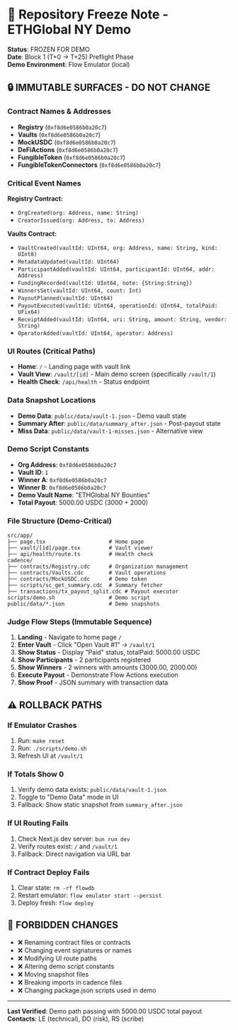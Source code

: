 # 🧊 Repository Freeze Note - ETHGlobal NY Demo

**Status**: FROZEN FOR DEMO  
**Date**: Block 1 (T+0 → T+25) Preflight Phase  
**Demo Environment**: Flow Emulator (local)

## 🔒 IMMUTABLE SURFACES - DO NOT CHANGE

### Contract Names & Addresses
- **Registry** (`0xf8d6e0586b0a20c7`)
- **Vaults** (`0xf8d6e0586b0a20c7`)  
- **MockUSDC** (`0xf8d6e0586b0a20c7`)
- **DeFiActions** (`0xf8d6e0586b0a20c7`)
- **FungibleToken** (`0xf8d6e0586b0a20c7`)
- **FungibleTokenConnectors** (`0xf8d6e0586b0a20c7`)

### Critical Event Names
**Registry Contract:**
- `OrgCreated(org: Address, name: String)`
- `CreatorIssued(org: Address, to: Address)`

**Vaults Contract:**
- `VaultCreated(vaultId: UInt64, org: Address, name: String, kind: UInt8)`
- `MetadataUpdated(vaultId: UInt64)`
- `ParticipantAdded(vaultId: UInt64, participantId: UInt64, addr: Address)`
- `FundingRecorded(vaultId: UInt64, note: {String:String})`
- `WinnersSet(vaultId: UInt64, count: Int)`
- `PayoutPlanned(vaultId: UInt64)`
- `PayoutExecuted(vaultId: UInt64, operationId: UInt64, totalPaid: UFix64)`
- `ReceiptAdded(vaultId: UInt64, uri: String, amount: String, vendor: String)`
- `OperatorAdded(vaultId: UInt64, operator: Address)`

### UI Routes (Critical Paths)
- **Home**: `/` - Landing page with vault link
- **Vault View**: `/vault/[id]` - Main demo screen (specifically `/vault/1`)
- **Health Check**: `/api/health` - Status endpoint

### Data Snapshot Locations
- **Demo Data**: `public/data/vault-1.json` - Demo vault state
- **Summary After**: `public/data/summary_after.json` - Post-payout state
- **Miss Data**: `public/data/vault-1-misses.json` - Alternative view

### Demo Script Constants
- **Org Address**: `0xf8d6e0586b0a20c7`
- **Vault ID**: `1`
- **Winner A**: `0xf8d6e0586b0a20c7`
- **Winner B**: `0xf8d6e0586b0a20c7`
- **Demo Vault Name**: "ETHGlobal NY Bounties"
- **Total Payout**: 5000.00 USDC (3000 + 2000)

### File Structure (Demo-Critical)
```
src/app/
├── page.tsx                    # Home page
├── vault/[id]/page.tsx         # Vault viewer
├── api/health/route.ts         # Health check
cadence/
├── contracts/Registry.cdc      # Organization management
├── contracts/Vaults.cdc        # Vault operations
├── contracts/MockUSDC.cdc      # Demo token
├── scripts/sc_get_summary.cdc  # Summary fetcher
├── transactions/tx_payout_split.cdc # Payout executor
scripts/demo.sh                 # Demo script
public/data/*.json              # Demo snapshots
```

### Judge Flow Steps (Immutable Sequence)
1. **Landing** - Navigate to home page `/`
2. **Enter Vault** - Click "Open Vault #1" → `/vault/1`
3. **Show Status** - Display "Paid" status, totalPaid: 5000.00 USDC
4. **Show Participants** - 2 participants registered
5. **Show Winners** - 2 winners with amounts (3000.00, 2000.00)
6. **Execute Payout** - Demonstrate Flow Actions execution
7. **Show Proof** - JSON summary with transaction data

## ⚠️ ROLLBACK PATHS

### If Emulator Crashes
1. Run: `make reset`
2. Run: `./scripts/demo.sh`
3. Refresh UI at `/vault/1`

### If Totals Show 0
1. Verify demo data exists: `public/data/vault-1.json`
2. Toggle to "Demo Data" mode in UI
3. Fallback: Show static snapshot from `summary_after.json`

### If UI Routing Fails
1. Check Next.js dev server: `bun run dev`
2. Verify routes exist: `/` and `/vault/1`
3. Fallback: Direct navigation via URL bar

### If Contract Deploy Fails
1. Clear state: `rm -rf flowdb`
2. Restart emulator: `flow emulator start --persist`
3. Deploy fresh: `flow deploy`

## 🚫 FORBIDDEN CHANGES
- ❌ Renaming contract files or contracts
- ❌ Changing event signatures or names  
- ❌ Modifying UI route paths
- ❌ Altering demo script constants
- ❌ Moving snapshot files
- ❌ Breaking imports in cadence files
- ❌ Changing package.json scripts used in demo

---
**Last Verified**: Demo path passing with 5000.00 USDC total payout  
**Contacts**: LE (technical), DO (risk), RS (scribe)